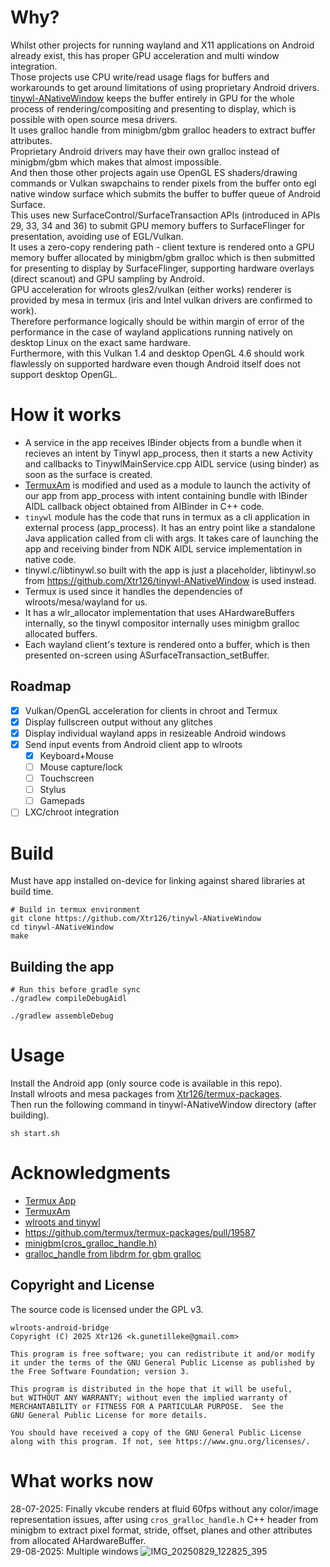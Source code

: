 # Why?
Whilst other projects for running wayland and X11 applications on Android already exist, this has proper GPU acceleration and multi window integration.  
Those projects use CPU write/read usage flags for buffers and workarounds to get around limitations of using proprietary Android drivers.  
[tinywl-ANativeWindow](https://github.com/Xtr126/tinywl-ANativeWindow) keeps the buffer entirely in GPU for the whole process of rendering/compositing and presenting to display, which is possible with open source mesa drivers.  
It uses gralloc handle from minigbm/gbm gralloc headers to extract buffer attributes.  
Proprietary Android drivers may have their own gralloc instead of minigbm/gbm which makes that almost impossible.  
And then those other projects again use OpenGL ES shaders/drawing commands or Vulkan swapchains to render pixels from the buffer onto egl native window surface which submits the buffer to buffer queue of Android Surface.  
This uses new SurfaceControl/SurfaceTransaction APIs (introduced in APIs 29, 33, 34 and 36) to submit GPU memory buffers to SurfaceFlinger for presentation, avoiding use of EGL/Vulkan.      
It uses a zero-copy rendering path - client texture is rendered onto a GPU memory buffer allocated by minigbm/gbm gralloc which is then submitted for presenting to display by SurfaceFlinger, supporting hardware overlays (direct scanout) and GPU sampling by Android.  
GPU acceleration for wlroots gles2/vulkan (either works) renderer is provided by mesa in termux (iris and Intel vulkan drivers are confirmed to work).   
Therefore performance logically should be within margin of error of the performance in the case of wayland applications running natively on desktop Linux on the exact same hardware.  
Furthermore, with this Vulkan 1.4 and desktop OpenGL 4.6 should work flawlessly on supported hardware even though Android itself does not support desktop OpenGL.

# How it works
* A service in the app receives IBinder objects from a bundle when it recieves an intent by Tinywl app_process, then it starts a new Activity and callbacks to TinywlMainService.cpp AIDL service (using binder) as soon as the surface is created. 
* [TermuxAm](https://github.com/termux/TermuxAm/) is modified and used as a module to launch the activity of our app from app_process with intent containing bundle with IBinder AIDL callback object obtained from AIBinder in C++ code.
* `tinywl` module has the code that runs in termux as a cli application in external process (app_process). It has an entry point like a standalone Java application called from cli with args. It takes care of launching the app and receiving binder from NDK AIDL service implementation in native code.
* tinywl.c/libtinywl.so built with the app is just a placeholder, libtinywl.so from https://github.com/Xtr126/tinywl-ANativeWindow is used instead.
* Termux is used since it handles the dependencies of wlroots/mesa/wayland for us.
* It has a wlr_allocator implementation that uses AHardwareBuffers internally, so the tinywl compositor internally uses minigbm gralloc allocated buffers.
* Each wayland client's texture is rendered onto a buffer, which is then presented on-screen using ASurfaceTransaction_setBuffer.

## Roadmap

- [x] Vulkan/OpenGL acceleration for clients in chroot and Termux  
- [x] Display fullscreen output without any glitches
- [x] Display individual wayland apps in resizeable Android windows 
- [x] Send input events from Android client app to wlroots
    - [x] Keyboard+Mouse 
    - [ ] Mouse capture/lock 
    - [ ] Touchscreen
    - [ ] Stylus
    - [ ] Gamepads
- [ ] LXC/chroot integration

# Build 
Must have app installed on-device for linking against shared libraries at build time.

    # Build in termux environment
    git clone https://github.com/Xtr126/tinywl-ANativeWindow
    cd tinywl-ANativeWindow
    make
    
## Building the app

    # Run this before gradle sync
    ./gradlew compileDebugAidl

    ./gradlew assembleDebug

# Usage
Install the Android app (only source code is available in this repo).  
Install wlroots and mesa packages from [Xtr126/termux-packages](https://github.com/Xtr126/termux-packages/releases/tag/wlroots-0.18).  
Then run the following command in tinywl-ANativeWindow directory (after building).

    sh start.sh 

# Acknowledgments

* [Termux App](https://github.com/termux/termux-app/)
* [TermuxAm](https://github.com/termux/TermuxAm/)
* [wlroots and tinywl](https://gitlab.freedesktop.org/wlroots/wlroots)
* https://github.com/termux/termux-packages/pull/19587
* [minigbm(cros_gralloc_handle.h)](http://android.googlesource.com/platform/external/minigbm/) 
* [gralloc_handle from libdrm for gbm gralloc](https://gitlab.freedesktop.org/mesa/libdrm) 

## Copyright and License
The source code is licensed under the GPL v3.   
```
wlroots-android-bridge
Copyright (C) 2025 Xtr126 <k.gunetilleke@gmail.com>

This program is free software; you can redistribute it and/or modify
it under the terms of the GNU General Public License as published by
the Free Software Foundation; version 3.

This program is distributed in the hope that it will be useful,
but WITHOUT ANY WARRANTY; without even the implied warranty of
MERCHANTABILITY or FITNESS FOR A PARTICULAR PURPOSE.  See the
GNU General Public License for more details.

You should have received a copy of the GNU General Public License 
along with this program. If not, see https://www.gnu.org/licenses/.
```

# What works now
28-07-2025: Finally vkcube renders at fluid 60fps without any color/image representation issues, after using `cros_gralloc_handle.h` C++ header from minigbm to extract pixel format, stride, offset, planes and other attributes from allocated AHardwareBuffer.  
29-08-2025: Multiple windows 
![IMG_20250829_122825_395](https://github.com/user-attachments/assets/12ac5d5f-ccee-4bd6-a725-cd28a1948280)
